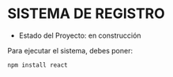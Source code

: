 <h1> SISTEMA DE REGISTRO</h1>

- Estado del Proyecto: en construcción 

Para ejecutar el sistema, debes poner:

````npm install react````
